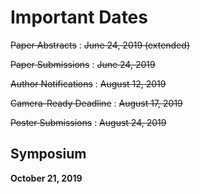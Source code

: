 # Important Dates

~~Paper Abstracts~~
: ~~June 24, 2019 (extended)~~

~~Paper Submissions~~
: ~~June 24, 2019~~

~~Author Notifications~~
: ~~August 12, 2019~~

~~Camera-Ready Deadline~~
: ~~August 17, 2019~~

~~Poster Submissions~~
: ~~August 24, 2019~~

## Symposium

**October 21, 2019**
